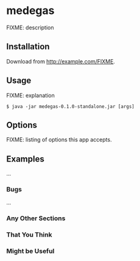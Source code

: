 # medegas

FIXME: description

## Installation

Download from http://example.com/FIXME.

## Usage

FIXME: explanation

    $ java -jar medegas-0.1.0-standalone.jar [args]

## Options

FIXME: listing of options this app accepts.

## Examples

...

### Bugs

...

### Any Other Sections
### That You Think
### Might be Useful
